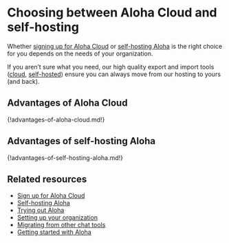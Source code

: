# Choosing between Aloha Cloud and self-hosting

Whether [signing up for Aloha Cloud](/new/) or [self-hosting
Aloha][install-self-hosted] is the right choice for you depends on the
needs of your organization.

If you aren’t sure what you need, our high quality export and import
tools ([cloud][export-cloud], [self-hosted][export-self-hosted])
ensure you can always move from our hosting to yours (and back).

## Advantages of Aloha Cloud

{!advantages-of-aloha-cloud.md!}

## Advantages of self-hosting Aloha

{!advantages-of-self-hosting-aloha.md!}

## Related resources

* [Sign up for Aloha Cloud](/new/)
* [Self-hosting Aloha](/self-hosting/)
* [Trying out Aloha](/help/trying-out-aloha)
* [Setting up your organization](/help/getting-your-organization-started-with-aloha)
* [Migrating from other chat tools](/help/migrating-from-other-chat-tools)
* [Getting started with Aloha](/help/getting-started-with-aloha)

[install-self-hosted]: https://aloha.readthedocs.io/en/stable/production/install.html
[export-cloud]: /help/export-your-organization
[export-self-hosted]: https://aloha.readthedocs.io/en/latest/production/export-and-import.html
